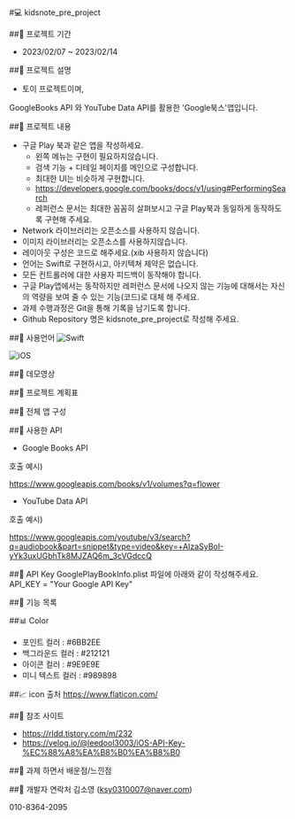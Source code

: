 #:computer: kidsnote_pre_project

##:closed_book: 프로젝트 기간
* 2023/02/07 ~ 2023/02/14


##:orange_book: 프로젝트 설명
- 토이 프로젝트이며,


GoogleBooks API 와 YouTube Data API를 활용한 'Google북스'앱입니다.


##:ledger: 프로젝트 내용
* 구글 Play 북과 같은 앱을 작성하세요.
	- 왼쪽 메뉴는 구현이 필요하지않습니다.
    - 검색 기능 + 디테일 페이지를 메인으로 구성합니다.
    - 최대한 UI는 비슷하게 구현합니다.
    - https://developers.google.com/books/docs/v1/using#PerformingSearch
    - 레퍼런스 문서는 최대한 꼼꼼히 살펴보시고 구글 Play북과 동일하게 동작하도록 구현해 주세요.
* Network 라이브러리는 오픈소스를 사용하지 않습니다.
* 이미지 라이브러리는 오픈소스를 사용하지않습니다.
* 레이아웃 구성은 코드로 해주세요.(xib 사용하지 않습니다)
* 언어는 Swift로 구현하시고, 아키텍쳐 제약은 없습니다.
* 모든 컨트롤러에 대한 사용자 피드백이 동작해야 합니다.
* 구글 Play앱에서는 동작하지만 레퍼런스 문서에 나오지 않는 기능에 대해서는 자신의 역량을 보여 줄 수 있는 기능(코드)로 대체 해 주세요.
* 과제 수행과정은 Git을 통해 기록을 남기도록 합니다.
* Github Repository 명은 kidsnote_pre_project로 작성해 주세요.


##:green_book: 사용언어
![Swift](https://img.shields.io/badge/swift-F54A2A?style=for-the-badge&logo=swift&logoColor=white)


![iOS](https://img.shields.io/badge/iOS-000000?style=for-the-badge&logo=ios&logoColor=white)


##:blue_book: 데모영상


##:notebook: 프로젝트 계획표


##:notebook_with_decorative_cover: 전체 앱 구성


##:open_file_folder: 사용한 API
- Google Books API

호출 예시) 


https://www.googleapis.com/books/v1/volumes?q=flower


- YouTube Data API 

호출 예시) 


https://www.googleapis.com/youtube/v3/search?q=audiobook&part=snippet&type=video&key=+AIzaSyBoI-yYk3uxUGbhTk8MJZAQ6m_3cVGdccQ


##:key: API Key
GooglePlayBookInfo.plist 파일에 아래와 같이 작성해주세요.
    API_KEY = "Your Google API Key"



##:file_folder: 기능 목록


##:bar_chart: Color
- 포인트 컬러 : #6BB2EE
- 백그라운드 컬러 : #212121
- 아이콘 컬러 : #9E9E9E
- 미니 텍스트 컬러 : #989898

##:chart_with_upwards_trend: icon 출처
https://www.flaticon.com/



##:page_facing_up: 참조 사이트
- https://rldd.tistory.com/m/232
- https://velog.io/@leedool3003/iOS-API-Key-%EC%88%A8%EA%B8%B0%EA%B8%B0


##:email: 과제 하면서 배운점/느낀점

##:high_brightness: 개발자 연락처
김소영 (ksy0310007@naver.com)


010-8364-2095

